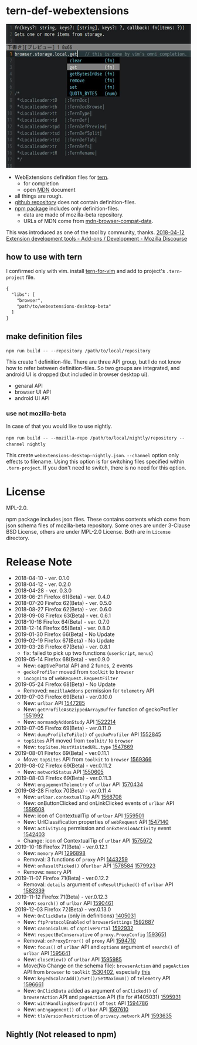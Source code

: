 # tern-def-webextensions
![Screenshot](images/2018-04-12_readme-img_01.jpg)

 * WebExtensions definition files for [tern](http://ternjs.net/).
   * for completion
   * open [MDN](https://developer.mozilla.org/en-US/Add-ons/WebExtensions) document
 * all things are rough.
 * [github repository](https://github.com/PrsPrsBK/tern-def-webextensions) does not contain definition-files.
 * [npm package](https://www.npmjs.com/package/tern-def-webextensions) includes only definition-files.
   * data are made of mozilla-beta repository.
   * URLs of MDN come from [mdn-browser-compat-data](https://www.npmjs.com/package/mdn-browser-compat-data).


This was introduced as one of the tool by community, thanks.
[2018-04-12 Extension development tools - Add-ons / Development - Mozilla Discourse](https://discourse.mozilla.org/t/extension-development-tools/27608)


## how to use with tern
I confirmed only with vim. install [tern-for-vim](https://github.com/ternjs/tern_for_vim) 
and add to project's `.tern-project` file.

```.tern-project
{
  "libs": [
    "browser",
    "path/to/webextensions-desktop-beta"
  ]
}
```

## make definition files

`npm run build -- --repository /path/to/local/repository`

This create 1 definition-file.
There are three API group, but I do not know how to refer between definition-files. 
So two groups are integrated, and android UI is dropped (but included in browser desktop ui).

 * genaral API
 * browser UI API
 * android UI API

### use not mozilla-beta

In case of that you would like to use nightly.

`npm run build -- --mozilla-repo /path/to/local/nightly/repository --channel nightly`

This create `webextensions-desktop-nightly.json`. 
`--channel` option only effects to filename. 
Using this option is for switching files specified within `.tern-project`. 
If you don't need to switch, there is no need for this option.


# License
MPL-2.0.

npm package includes json files. These contains contents which come from 
json schema files of mozilla-beta repository. 
Some ones are under 3-Clause BSD License, others are under MPL-2.0 License. 
Both are in `License` directory.

# Release Note

* 2018-04-10 - ver. 0.1.0
* 2018-04-12 - ver. 0.2.0
* 2018-04-28 - ver. 0.3.0
* 2018-06-21 Firefox 61(Beta) - ver. 0.4.0
* 2018-07-20 Firefox 62(Beta) - ver. 0.5.0
* 2018-08-27 Firefox 62(Beta) - ver. 0.6.0
* 2018-09-08 Firefox 63(Beta) - ver. 0.6.1
* 2018-10-16 Firefox 64(Beta) - ver. 0.7.0
* 2018-12-14 Firefox 65(Beta) - ver. 0.8.0
* 2019-01-30 Firefox 66(Beta) - No Update
* 2019-02-19 Firefox 67(Beta) - No Update
* 2019-03-28 Firefox 67(Beta) - ver. 0.8.1
  * fix: failed to pick up two functions (`userScript`, `menus`)
* 2019-05-14 Firefox 68(Beta) - ver.0.9.0
  * New: captivePortal API and 2 funcs, 2 events
  * `geckoProfiler` moved from `toolkit` to `browser`
  * `incognito` of `webRequest.RequestFilter`
* 2019-05-24 Firefox 68(Beta) - No Update
  * Removed: `mozillaAddons` permission for `telemetry` API
* 2019-07-03 Firefox 69(Beta) - ver.0.10.0
  * New: `urlbar` API
    [1547285](https://bugzilla.mozilla.org/show_bug.cgi?id=1547285)
  * New: `getProfileAsGzippedArrayBuffer` function of geckoProfiler
    [1551992](https://bugzilla.mozilla.org/show_bug.cgi?id=1551992)
  * New: `normandyAddonStudy` API
    [1522214](https://bugzilla.mozilla.org/show_bug.cgi?id=1522214)
* 2019-07-05 Firefox 69(Beta) - ver.0.11.0
  * New: `dumpProfileToFile()` of `geckoProfiler` API
    [1552845](https://bugzilla.mozilla.org/show_bug.cgi?id=1552845)
  * `topSites` API moved from `toolkit/` to `browser`
  * New: `topSites.MostVisitedURL.type`
    [1547669](https://bugzilla.mozilla.org/show_bug.cgi?id=1547669)
* 2019-08-01 Firefox 69(Beta) - ver.0.11.1
  * Move: `topSites` API from `toolkit` to `browser`
    [1569366](https://bugzilla.mozilla.org/show_bug.cgi?id=1569366)
* 2019-08-02 Firefox 69(Beta) - ver.0.11.2
  * New: `networkStatus` API
    [1550605](https://bugzilla.mozilla.org/show_bug.cgi?id=1550605)
* 2019-08-03 Firefox 69(Beta) - ver.0.11.3
  * New: `engagementTelemetry` of `urlbar` API
    [1570434](https://bugzilla.mozilla.org/show_bug.cgi?id=1570434)
* 2019-08-28 Firefox 70(Beta) - ver.0.11.4
  * New: `urlbar.contextualTip` API
    [1568708](https://bugzilla.mozilla.org/show_bug.cgi?id=1568708)
  * New: onButtonClicked and onLinkClicked events of `urlbar` API
    [1559508](https://bugzilla.mozilla.org/show_bug.cgi?id=1559508)
  * New: icon of ContextualTip of `urlbar` API
    [1559501](https://bugzilla.mozilla.org/show_bug.cgi?id=1559501)
  * New: UrlClassification properties of `webRequest` API
    [1547140](https://bugzilla.mozilla.org/show_bug.cgi?id=1547140)
  * New: `activityLog` permission and `onExtensionActivity` event
    [1542403](https://bugzilla.mozilla.org/show_bug.cgi?id=1542403)
  * Change: icon of ContextualTip of `urlbar` API
    [1575972](https://bugzilla.mozilla.org/show_bug.cgi?id=1575972)
* 2019-10-18 Firefox 71(Beta) - ver.0.12.1
  * New: `memory` API
    [1296898](https://bugzilla.mozilla.org/show_bug.cgi?id=1296898)
  * Removal: 3 functions of `proxy` API
    [1443259](https://bugzilla.mozilla.org/show_bug.cgi?id=1443259)
  * New: `onResultPicked()` of`urlbar` API
    [1578584](https://bugzilla.mozilla.org/show_bug.cgi?id=1578584)
    [1579923](https://bugzilla.mozilla.org/show_bug.cgi?id=1579923)
  * Remove: `memory` API
* 2019-11-07 Firefox 71(Beta) - ver.0.12.2
  * Removal: `details` argument of `onResultPicked()` of `urlbar` API
    [1582339](https://bugzilla.mozilla.org/show_bug.cgi?id=1582339)
* 2019-11-12 Firefox 71(Beta) - ver.0.12.3
  * New: `search()` of `urlbar` API
    [1590461](https://bugzilla.mozilla.org/show_bug.cgi?id=1590461)
* 2019-12-03 Firefox 72(Beta) - ver.0.13.0
  * New: `OnClickData` (only in definitions)
    [1405031](https://bugzilla.mozilla.org/show_bug.cgi?id=1405031)
  * New: `ftpProtocolEnabled` of `browserSettings`
    [1592687](https://bugzilla.mozilla.org/show_bug.cgi?id=1592687)
  * New: `canonicalURL` of `captivePortal`
    [1592932](https://bugzilla.mozilla.org/show_bug.cgi?id=1592932)
  * New: `respectBeConservative` of `proxy.ProxyConfig`
    [1593651](https://bugzilla.mozilla.org/show_bug.cgi?id=1593651)
  * Removal: `onProxyError()` of `proxy` API
    [1594710](https://bugzilla.mozilla.org/show_bug.cgi?id=1594710)
  * New: `focus()` of `urlbar` API
    and `options` argument of `search()` of `urlbar` API
    [1595641](https://bugzilla.mozilla.org/show_bug.cgi?id=1595641)
  * New: `closeView()` of `urlbar` API
    [1595985](https://bugzilla.mozilla.org/show_bug.cgi?id=1595985)
  * Move(No Change on the schema file): `browserAction` and `pageAction` API from `browser` to `toolkit`
    [1530402](https://bugzilla.mozilla.org/show_bug.cgi?id=1530402), especially [this](https://phabricator.services.mozilla.com/D49041)
  * New: `keyedScalarAdd()/Set()/SetMaximum()` of `telemetry` API
    [1596661](https://bugzilla.mozilla.org/show_bug.cgi?id=1596661)
  * New: `OnClickData` added as argument of `onClicked()` of `browserAction` API and `pageAction` API (fix for #1405031)
    [1595931](https://bugzilla.mozilla.org/show_bug.cgi?id=1595931)
  * New: `withHandlingUserInput()` of `test` API
    [1594786](https://bugzilla.mozilla.org/show_bug.cgi?id=1594786)
  * New: `onEngagement()` of `urlbar` API
    [1597610](https://bugzilla.mozilla.org/show_bug.cgi?id=1597610)
  * New: `tlsVersionRestriction` of `privacy.network` API
    [1593635](https://bugzilla.mozilla.org/show_bug.cgi?id=1593635)


## Nightly (Not released to npm)

[//]: # (vim:expandtab ff=unix fenc=utf-8 sw=2)
